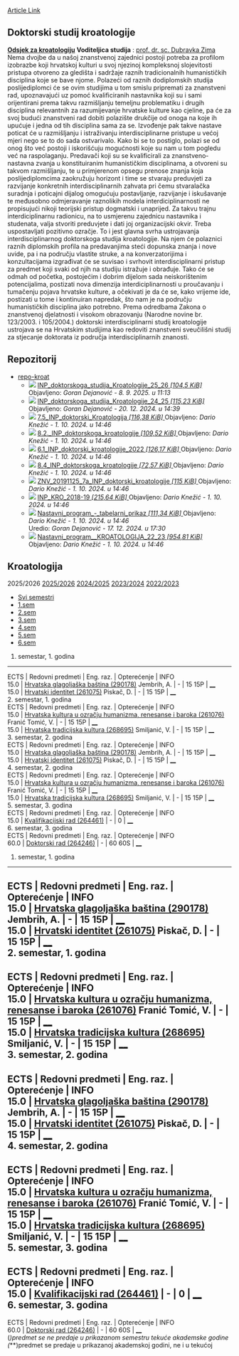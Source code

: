 [Article Link](https://www.fhs.hr/studiji/doktorski/kroatologija)

## Doktorski studij kroatologije
[**Odsjek za kroatologiju**](https://www.fhs.unizg.hr/kroatologija)
**Voditeljica studija** : [prof. dr. sc. Dubravka Zima](https://www.fhs.unizg.hr/djelatnik/dubravka.zima)
Nema dvojbe da u našoj znanstvenoj zajednici postoji potreba za profilom izobrazbe koji hrvatskoj kulturi u svoj njezinoj kompleksnoj slojevitosti pristupa otvoreno za gledišta i sadržaje raznih tradicionalnih humanističkih disciplina koje se bave njome. Polazeći od raznih dodiplomskih studija poslijediplomci će se ovim studijima u tom smislu pripremati za znanstveni rad, upoznavajući uz pomoć kvalificiranih nastavnika koji su i sami orijentirani prema takvu razmišljanju temeljnu problematiku i drugih disciplina relevantnih za razumijevanje hrvatske kulture kao cjeline, pa će za svoj budući znanstveni rad dobiti polazište drukčije od onoga na koje ih upućuje i jedna od tih disciplina sama za se. Izvođenje pak takve nastave poticat će u razmišljanju i istraživanju interdisciplinarne pristupe u većoj mjeri nego se to do sada ostvarivalo. Kako bi se to postiglo, polazi se od onog što već postoji i iskorišćuju mogućnosti koje su nam u tom pogledu već na raspolaganju. Predavači koji su se kvalificirali za znanstveno-nastavna zvanja u konstituiranim humanističkim disciplinama, a otvoreni su takvom razmišljanju, te u primjerenom opsegu prenose znanja koja poslijediplomcima zaokružuju horizont i time se stvaraju preduvjeti za razvijanje konkretnih interdisciplinarnih zahvata pri čemu stvaralačka suradnja i poticajni dijalog omogućuju postavljanje, razvijanje i iskušavanje te međusobno odmjeravanje raznolikih modela interdiciplinarnosti ne propisujući nikoji teorijski pristup dogmatski i unaprijed. Za takvu trajnu interdiciplinarnu radionicu, na to usmjerenu zajednicu nastavnika i studenata, valja stvoriti preduvjete i dati joj organizacijski okvir. Treba uspostavljati pozitivno ozračje. To i jest glavna svrha ustrojavanja interdisciplinarnog doktorskoga studija kroatologije. Na njem će polaznici raznih diplomskih profila na predavanjima steći dopunska znanja i nove uvide, pa i na području vlastite struke, a na konverzatorijima i konzultacijama izgrađivat će se suvisao i svrhovit interdisciplinarni pristup za predmet koji svaki od njih na studiju istražuje i obrađuje. Tako će se odmah od početka, postojećim i dobrim dijelom sada neiskorištenim potencijalima, postizati nova dimenzija interdiciplinarnosti u proučavanju i tumačenju pojava hrvatske kulture, a očekivati je da će se, kako vrijeme ide, postizati u tome i kontinuiran napredak, što nam je na području humanističkih disciplina jako potrebno. Prema odredbama Zakona o znanstvenoj djelatnosti i visokom obrazovanju (Narodne novine br. 123/2003. i 105/2004.) doktorski interdisciplinarni studij kroatologije ustrojava se na Hrvatskim studijima kao redoviti znanstveni sveučilišni studij za stjecanje doktorata iz područja interdisciplinarnih znanosti.
  

## Repozitorij
  * [ repo-kroat ](https://www.fhs.hr/studiji/doktorski/kroatologija)
    * ![](https://www.fhs.hr/_themes339/hrstud2024/default/icons_file/pdf32.png)
[ INP_doktorskoga_studija_Kroatologije_25_26 _[104,5 KiB]_ ](https://www.fhs.hr/_download/repository/10.2.%20INP_doktorski_Kroatologija.pdf)
Objavljeno: _Goran Dejanović -_ _8. 9. 2025. u 11:13_
    * ![](https://www.fhs.hr/_themes339/hrstud2024/default/icons_file/pdf32.png)
[ INP_doktorskoga_studija_Kroatologije_24_25 _[115,23 KiB]_ ](https://www.fhs.hr/_download/repository/7.2_INP_doktorskoga%20studija%20Kroatologije_24_25.pdf)
Objavljeno: _Goran Dejanović -_ _20. 12. 2024. u 14:39_
    * ![](https://www.fhs.hr/_themes339/hrstud2024/default/icons_file/pdf32.png)
[ 7.5_INP_doktorski_Kroatologija _[116,38 KiB]_ ](https://www.fhs.hr/_download/repository/repo-kroat/7.5_INP_doktorski_Kroatologija.pdf)
Objavljeno: _Dario Knežić -_ _1. 10. 2024. u 14:46_
    * ![](https://www.fhs.hr/_themes339/hrstud2024/default/icons_file/pdf32.png)
[ 8.2._INP_doktorskoga_kroatologije _[109,52 KiB]_ ](https://www.fhs.hr/_download/repository/repo-kroat/8.2._INP_doktorskoga_kroatologije.pdf)
Objavljeno: _Dario Knežić -_ _1. 10. 2024. u 14:46_
    * ![](https://www.fhs.hr/_themes339/hrstud2024/default/icons_file/pdf32.png)
[ 6.1_INP_doktorski_kroatologije_2022 _[126,17 KiB]_ ](https://www.fhs.hr/_download/repository/repo-kroat/6.1_INP_doktorski_kroatologije_2022.pdf)
Objavljeno: _Dario Knežić -_ _1. 10. 2024. u 14:46_
    * ![](https://www.fhs.hr/_themes339/hrstud2024/default/icons_file/pdf32.png)
[ 8.4_INP_doktorskoga_kroatologije _[72,57 KiB]_ ](https://www.fhs.hr/_download/repository/repo-kroat/8.4_INP_doktorskoga_kroatologije.pdf)
Objavljeno: _Dario Knežić -_ _1. 10. 2024. u 14:46_
    * ![](https://www.fhs.hr/_themes339/hrstud2024/default/icons_file/pdf32.png)
[ ZNV_20191125_7a_INP_doktorski_kroatologije _[115 KiB]_ ](https://www.fhs.hr/_download/repository/repo-kroat/ZNV_20191125_7a_INP_doktorski_kroatologije.pdf)
Objavljeno: _Dario Knežić -_ _1. 10. 2024. u 14:46_
    * ![](https://www.fhs.hr/_themes339/hrstud2024/default/icons_file/pdf32.png)
[ INP_KRO_2018-19 _[215,64 KiB]_ ](https://www.fhs.hr/_download/repository/repo-kroat/INP_KRO_2018-19.pdf)
Objavljeno: _Dario Knežić -_ _1. 10. 2024. u 14:46_
    * ![](https://www.fhs.hr/_themes339/hrstud2024/default/icons_file/pdf32.png)
[ Nastavni_program_-_tabelarni_prikaz _[111,34 KiB]_ ](https://www.fhs.hr/_download/repository/repo-kroat/Nastavni_program_-_tabelarni_prikaz.pdf)
Objavljeno: _Dario Knežić -_ _1. 10. 2024. u 14:46_   
Uredio: _Goran Dejanović -_ _17. 12. 2024. u 17:30_
    * ![](https://www.fhs.hr/_themes339/hrstud2024/default/icons_file/pdf32.png)
[ Nastavni_program__KROATOLOGIJA_22_23 _[954,81 KiB]_ ](https://www.fhs.hr/_download/repository/repo-kroat/Nastavni_program__KROATOLOGIJA_22_23.pdf)
Objavljeno: _Dario Knežić -_ _1. 10. 2024. u 14:46_


## Kroatologija
2025/2026 
[2025/2026](https://www.fhs.hr/studiji/doktorski/kroatologija?ak=2025#akgod) [2024/2025](https://www.fhs.hr/studiji/doktorski/kroatologija?ak=2024#akgod) [2023/2024](https://www.fhs.hr/studiji/doktorski/kroatologija?ak=2023#akgod) [2022/2023](https://www.fhs.hr/studiji/doktorski/kroatologija?ak=2022#akgod)
  * [Svi semestri](https://www.fhs.hr/studiji/doktorski/kroatologija#v1id-904762_389006_2_0 "Svi semestri")
  * [1.sem](https://www.fhs.hr/studiji/doktorski/kroatologija#v1id-904762_389006_2_1 "1.sem")
  * [2.sem](https://www.fhs.hr/studiji/doktorski/kroatologija#v1id-904762_389006_2_2 "2.sem")
  * [3.sem](https://www.fhs.hr/studiji/doktorski/kroatologija#v1id-904762_389006_2_3 "3.sem")
  * [4.sem](https://www.fhs.hr/studiji/doktorski/kroatologija#v1id-904762_389006_2_4 "4.sem")
  * [5.sem](https://www.fhs.hr/studiji/doktorski/kroatologija#v1id-904762_389006_2_5 "5.sem")
  * [6.sem](https://www.fhs.hr/studiji/doktorski/kroatologija#v1id-904762_389006_2_6 "6.sem")


1. semestar, 1. godina  
---  
ECTS |  Redovni predmeti  | Eng. raz. | Opterećenje | INFO  
15.0 |  [Hrvatska glagoljaška baština (290178)](https://www.fhs.hr/predmet/hgb) Jembrih, A. |  -  | 15 15P |  [__](javascript:show_window\('/.cms/predmet_info?_v1=ccD0-pgVEUBSp1VJ7X2MRwXjh3VP2C4IhRd2tmIxGZfl4GuWSl1lnOs0G9YTwbkNadi-JHqPkLhF_JO9Kx5ZMQ_KNz_ke89YL3AvdqcDguf4cFhWBxlpDHjOSzQnC2Pj1UDfk7ezc1xo6NC6eKX7VitJQYAZC5vCwbWfmBqy9HHdRpWgpANUx-4OoYXdlE28kfgaEw==&_v1flags=ArMS5vE_otnOthwqiQP9fWPj5DiFcAUFEQw9u_QJpEedZgrjlcLBFWBJXhkrJBBQGAgvnA9rQduxcvF0vKWgqq-taNeDNQzpqAjE4eFE7Ha7JvNzY_Thm7BM18dHMC4QPMzvjRC00AgFbkp4XumD9ltMEb5Hc5vb5McGXgYFIrPiiFOf&_lid=82933&_rand=0',%20''\))  
15.0 |  [Hrvatski identitet (261075)](https://www.fhs.hr/predmet/hrvide) Piskač, D. |  -  | 15 15P |  [__](javascript:show_window\('/.cms/predmet_info?_v1=HBZ2winqP9cCJcyeQ0Mlsq2J1poWIC1BYicLOdr_MMuP4-rwZkJDdLt5j9AJJbC2RLLGgdq0S8_j2X9quySciyI-9OjFl49vbTDRnrf3NeC6xM7b5csL8tOioHKxXfrF4-4JsFonwNxcPNzfCIfCd4Lm_4ECNy9mGvXa_bmQ3mHW_FmvTZv0jv-jzUcQvS0ZDaJTOg==&_v1flags=Hv80GCTOKp9ShPpSJKkyORy3F5iCheqaxosY1MDfnYWn2UbQSEHXpG593y-JByBeUtadjsTf0xS6OWutQkgfsnyCXQcLMygLAw48oWJVdyiUVMjYv-JF_RvIc7LhE-LnK-QybVSdUMG0zCZHNClaLumqPbRlTpsmPJWMJrmeIzAKIkAx&_lid=82933&_rand=0',%20''\))  
2. semestar, 1. godina  
ECTS |  Redovni predmeti  | Eng. raz. | Opterećenje | INFO  
15.0 |  [Hrvatska kultura u ozračju humanizma, renesanse i baroka (261076)](https://www.fhs.hr/predmet/hkuohrb) Franić Tomić, V. |  -  | 15 15P |  [__](javascript:show_window\('/.cms/predmet_info?_v1=fGElGUA5Lt5zQRJBr2v9JVA9ykKH_py9JVcsqWuQtj85bMTNHKMQL3krNdnja1GF0leqVjL62KBvlM8hHppXQHFZbqH9-wd8C_4MTgfGuvi_XkxlIxPxN7DJ4GhBk5IMTj4GCNC1Xp0U2BVDsNCwcevxLXQ_PuLI0dlljxVNVO2US6bsg8bRhg2Rprbe99zeFnus9w==&_v1flags=C6DenP6yCxw6c4PQuKgrnzs4-kaatYnAPLXHB843DZeNip1liK5nndvf9ZjHFcrTrLpSwdNq9se6cov2wtluOSFX87Ne8jJGE-g-ww02qyyuFRPBK4GllIf019nT3traZI-Sk69o4PLC1tmIiSue-TM1AixFD_qrWwc8JpoMpkjSL_mX&_lid=82933&_rand=0',%20''\))  
15.0 |  [Hrvatska tradicijska kultura (268695)](https://www.fhs.hr/predmet/htk) Smiljanić, V. |  -  | 15 15P |  [__](javascript:show_window\('/.cms/predmet_info?_v1=96Y7wfwaUcXh65JJZI-YLM2lUsINEJOa7mkY44PwJbrnbgB7MkKxC9F4BxmxiPf-xjGcygJ2CsXxrewDR5UcxyE-rH4nohvm6fbYAQ2m2Z9nktGW2sJzKFXL2YttSXeOtv-Yem7iqrABEy48iI8gaSgwAtLLsX39nUbjK7ckVXtsqsgH0fIRKQmQC3YidYwI_99qxQ==&_v1flags=4kEiJupTxDSkoVBUIsWTho-d1lVtpS8otCBGZNRiXLsF87-2WzI0Zd2VNKTx_52pAwbCMxR6xipt6NNLe369rLhrB8vvLcmNCOl8jhhufC2Mka3fzWeUtKDiV4GY65wAHtE4KPQb2dZWYy0KlC_sCDm8Vih-gAfSbQPdRd_TMI_35IZq&_lid=82933&_rand=0',%20''\))  
3. semestar, 2. godina  
ECTS |  Redovni predmeti  | Eng. raz. | Opterećenje | INFO  
15.0 |  [Hrvatska glagoljaška baština (290178)](https://www.fhs.hr/predmet/hgb) Jembrih, A. |  -  | 15 15P |  [__](javascript:show_window\('/.cms/predmet_info?_v1=OvWo7vGHxfXHB7bLmU6jmlYUgXjaAeSwaRGlKBkwo9ro6e3cZttyguR0jfKGDFZLE74JdjLgoUjH16nTp-QMiNjCWizlxz1UojpeivR1ASWh040qGPqUiAUTJlgg9K3aBxmJFNskFwv2SDIkCDVmW4Ru5i0sCCaKzR_9OmYTiidA_CHzr2VMAzZoeu1gMyySMt3JPA==&_v1flags=plFfIotBXrFlEwN4nDqv_Wlt0pTuNk-dOYbEAZvgNxN01P3U_erotn6tin-xhztijW0bjvvlsi0wEff-DkQ8CeuECBwHbFN8vCGQyMMrDNWL-TK91O9p7rBNDkQXPX9_eOzGqMpAMvtB6Na2IOdJT1GpAZQVmKFMU434OYiX__QhtUnq&_lid=82933&_rand=0',%20''\))  
15.0 |  [Hrvatski identitet (261075)](https://www.fhs.hr/predmet/hrvide) Piskač, D. |  -  | 15 15P |  [__](javascript:show_window\('/.cms/predmet_info?_v1=fsj-9eX1STSHpje9OiIL0cx8rLxKB7Z2mwbC4eNj1jX2lM6o5PnPrRafPEi9bKRkXe2dJMZvOBs8dZppM7KlJPcErtmpJ2UOYZddQ0WG7LpjJBp0Wbs0H_WaDk168dxgXNhBMo0RZhOgApVzLxyEYmIMDf_EzP4EMV957xYfdO7O3zIqmsr97jbCy_1LAq13lzIyOg==&_v1flags=tW5j7Gw_qaOo5SoXK4VqYgM1qKvxuqdpPgfsh7ljHHyg0lwqiyvFGoO02q-Q832wYtuUmnQUnS85CzuFQYYb2dLpR_t9pUqhDv10q_r8vPLamwgI58ObtuRSh4nBF3b5xV2FuY_3S_FiFr_TnEKo2pnTx1Qv6CpgCqKT1MKb7Now_84b&_lid=82933&_rand=0',%20''\))  
4. semestar, 2. godina  
ECTS |  Redovni predmeti  | Eng. raz. | Opterećenje | INFO  
15.0 |  [Hrvatska kultura u ozračju humanizma, renesanse i baroka (261076)](https://www.fhs.hr/predmet/hkuohrb) Franić Tomić, V. |  -  | 15 15P |  [__](javascript:show_window\('/.cms/predmet_info?_v1=2AWEd-n2iTeONR0xgbvszggUpg6LX0nDPTFakCb94D051q1FlNf-eLZvsHl60U6yIM10dm4aMgrgHUe4MQBSaOOcYxD7mkENfX7XbGE6AkK7VcgmCuHSx6Z-MwCXxLXht3C_AMU__aT1w9lGDxMfT7Ic8NPqvdQa7l8EO9QHwuXhsg2rlWv8twYTRmMDmEfijcxlig==&_v1flags=usEP1ro7EXFniPpsqh1vQh9LdRu5J6bTGNdQuC86uph8xJQucUz_OaBXWXy7raWPVkUFtziPRLUjV0seKDVo82ahhiieFqsNaSQRyYMI2EXcWDJ2qVCi0w2gT91KznNjSzJVixToIjAXyn3euJKqn5EuHwkZxPcH31C9Z77DSq7jTmv2&_lid=82933&_rand=0',%20''\))  
15.0 |  [Hrvatska tradicijska kultura (268695)](https://www.fhs.hr/predmet/htk) Smiljanić, V. |  -  | 15 15P |  [__](javascript:show_window\('/.cms/predmet_info?_v1=2SgtI8R_-2sL8vbANxnH6y_qy7EVYioM17eU06IWLXe5M6EwtDPD6CGVD8X-eT9OnBS1l8oDrAu11tqLnFHZWxBpJb8z-dgV1owLtQmMXkTTGGXGdqZkQfh820IcGf3bw5OIZp9e6xH4Ror6l2MnaiaTNFKokli03GiOvyanbu4to943ACYYDCvLwcI_Ap8QaLtarA==&_v1flags=_Nh4sVcAgw2qMsYPJ3QK19zJzt-V9iegW9Ta2KDsoqXMKS0wmY2mZm4Sv7gvjceGHpwLdc25PooqugQBWOD-uL5mMcfzenmQMpzzso2T4EGDz3BVn11yqGbJeZyzgT-P98I0vDtO3VbUD1Lb9lBnItfqZDOM8Ztv3jZf61Ap5gbrClBZ&_lid=82933&_rand=0',%20''\))  
5. semestar, 3. godina  
ECTS |  Redovni predmeti  | Eng. raz. | Opterećenje | INFO  
15.0 |  [Kvalifikacijski rad (264461)](https://www.fhs.hr/predmet/kvarad) |  -  | 0  |  [__](javascript:show_window\('/.cms/predmet_info?_v1=nX6XjlGJxAijaDRSoaBzmxlGgbW49VxKYJM_mrCVjeUb-TCDT4Gteu67_nwzb15mFP2VR6CW7QTV3qNqtdM8Fm2tJq5ijSXG9wtQm6MK7fjhrhQ3SD-gNBQVhcomylNhqAGOxrJtAVbCFK7rEzw9R_O1BdvZGisPuYlfFNtuDAs8aFvpD6-CsAEtiVNk5dzJ8se5cg==&_v1flags=Mk-lp2ALBPYN4lhgJhRhnxG9OH5-CyGYOha42NaLJd5CO7lS1j002-qkgxQX5S5esrw8zHxMBTDllO8RsLAgUAJYC_CGZEvpyywdUlCywd6nnW0XIlzffcFP-Sgk6T_9e_eJ8eiMGvspEf50jgOH6DSkMdkkCDKMHnLB5lwd91CqSYxG&_lid=82933&_rand=0',%20''\))  
6. semestar, 3. godina  
ECTS |  Redovni predmeti  | Eng. raz. | Opterećenje | INFO  
60.0 |  [Doktorski rad (264246)](https://www.fhs.hr/predmet/dokrad) |  -  | 60 60S |  [__](javascript:show_window\('/.cms/predmet_info?_v1=rj6EAmyEW6vmm9tcYYbrgeuTCg6niZCxiSr12nvsg0Yj8P7N92pH0UmCWqbvzv0ZBJsDfYyvhFmvADMuWsJymyc-fGN9LQzu7O2mV6w0moNdGUdApRHOihjSIOEVi3V305LpF9bW8ak1AUikaC5D-A_SqPemwMGZ1RXd_HSmB46kfs6yAyf7VB7Lw87D-41-ZVRDAQ==&_v1flags=V8KX_fPBgTbooi83ZGMoQEzc9SYnRJK2I0b-KyYNpOuk76A6vWheq1ZJbUhp9333IUIL5SkSmMbONOWnutsTtRwan62TT_CVZkLI_4kKY_begutdX_Im5BQ9TjjzSaEfYXzIx3gfvrgeEzfkswk4EC91q9atlD0ozsOMi6TH9G6ACJpT&_lid=82933&_rand=0',%20''\))  
1. semestar, 1. godina   
---  
ECTS |  Redovni predmeti  | Eng. raz. | Opterećenje | INFO  
15.0 |  [Hrvatska glagoljaška baština (290178)](https://www.fhs.hr/predmet/hgb) Jembrih, A. |  -  | 15 15P |  [__](javascript:show_window\('/.cms/predmet_info?_v1=SGLUUZgqBL556xz78y0UlFGRH1ufIQU8hjNJ7JqRZdQCe53PafVZ57_Qi8BGwsDvHcM1dpcMxsR3T9D4GWlfyLHpAJVWzwMGJr0Apmhr_4L561n8LSwaTFB2SUVL1_R6p9hZ1MGiztMdHURYcMaoRcJs-ps02lZIqsCi8VslT2oEgAlMpIQ07TRKMJmnYYp0EB9SFw==&_v1flags=8y7Hv2Z0nHLakd6alnzTOz-pSch6LgljUoE2kZGNkkQ3uQrxAg_P5PlYC-iNioPyPHvvWJFUZvdfQHNpjnVEASyvHHSFXu_HR7pTzIsfwjpZ-4jj4nvfY6RKEjnCNTKLASQaGARS6EZ1Ju28pGXPedr-gIKHtdzCbryfzFPUzxzAH92z&_lid=82933&_rand=0',%20''\))  
15.0 |  [Hrvatski identitet (261075)](https://www.fhs.hr/predmet/hrvide) Piskač, D. |  -  | 15 15P |  [__](javascript:show_window\('/.cms/predmet_info?_v1=7y_g1-rJEzpXP5G48lb3_u4GneRr3gKdJvv9kS3tU7V1ez3EP6CTENIwNr5vmMQw5aHV2gFE30zqJa_kgyILhkUNUn46y6OF1AZM0Vh7sX94WOR1zTUL7Tt_v5rIHIWfojLfLrSGLnPkRwh_GOz_UXI_1zyZ8QUHfgllmf4_zvdZc1bdnP9zM20FarDPkc3lveoGDA==&_v1flags=6TFYqOxk6lr8bqiNM9GXTHYMrc07cJQUrMuBR_g8kdNHuKpsSP05bBszsUPG2RFbSHhDwSNCxbCAR0zXxLnnFUk574DgKrn_ccQvAMoD-OV15rS9g7TJDj_2xWINDHWF8ZTWpjiRovyXbdeXNL1-8rrXOHtlQsGxXBef3S7-NDKxXmid&_lid=82933&_rand=0',%20''\))  
2. semestar, 1. godina   
---  
ECTS |  Redovni predmeti  | Eng. raz. | Opterećenje | INFO  
15.0 |  [Hrvatska kultura u ozračju humanizma, renesanse i baroka (261076)](https://www.fhs.hr/predmet/hkuohrb) Franić Tomić, V. |  -  | 15 15P |  [__](javascript:show_window\('/.cms/predmet_info?_v1=HJSu87JoIWkC8kX46eOozE6wWI6wdflmN5aWn-tzdojELMaT6xZLUF4_dWBJRZbNA9Vrwx991ZLXnSLWZrUky5vjtnYGlnoHFzGuHGMkbaKgfFJoZ3wGnskN1TmSIfEyYFu2Fbs3JvJoCyIyTR118dzCyu2uAwJZwpgg4u7iEdpSJ4Y8Jdex0cu2viMkYokqVxGEVA==&_v1flags=zoeSywd2Ij3rLHb_csvEQ6VjCD1eBY5yr7TjgXGcGQcaaGMlHZ725viSfFMxqPXC9LJVskyAyAtZtySSSpBWI3kcpi-5cmt-0iu-rAXcjpzUHyGjvaCfNMj6TUwcy6ulDXKFvF32yZ0xc6XWu2XnBreqey16pyZxn2EfbZPupSq91hIU&_lid=82933&_rand=0',%20''\))  
15.0 |  [Hrvatska tradicijska kultura (268695)](https://www.fhs.hr/predmet/htk) Smiljanić, V. |  -  | 15 15P |  [__](javascript:show_window\('/.cms/predmet_info?_v1=zR1FnLWA6ft4T_eLX93O2McOE-Zi7GNOHhwwo3zGo4yLWJiZKVURhG3QTjSkO9ONGcwepe7b5FaloVDu4ECdTfnZsnkRCRV0VbGALvc7gXk8fE6XHEiI88Aa-syT5WnDVC3N9wEaJ8kupD9qllC576LeiGs-nnbsH4ZbTn3__Ki0cTWPZZtpOSFXAfG3hNZLB0iFmQ==&_v1flags=Nn5SOl5WyKZ5MQda10B0Z3eziZfB2n3-YCgzdgj8Pi-77-7jwmctfX61rIV6o-4_ods1EpMVn-e82R321UkOrURo8NAq5pgAYuSBD18XDnMcRV3I27t11R2Hp_kARExZV0OALTgaKYcL3f2b_xqi18aJCWU7GelRJNDpNqoSu3iufdfx&_lid=82933&_rand=0',%20''\))  
3. semestar, 2. godina   
---  
ECTS |  Redovni predmeti  | Eng. raz. | Opterećenje | INFO  
15.0 |  [Hrvatska glagoljaška baština (290178)](https://www.fhs.hr/predmet/hgb) Jembrih, A. |  -  | 15 15P |  [__](javascript:show_window\('/.cms/predmet_info?_v1=043C0JwJxY9_s6NnI8qRigBVzloB6k0Au0taMIiJ0Gym3-lxGzcQittNXAx5K3AfyC7AOV4umavVu-UT1U_wTj0afuLLmKISUoUNGn5-gWOE6aQn8wj4o-3UQ6QY-j5MiZD-DaAd-CuXI76iCYe6wEY4IuvjVB-KYIC2kFJZUZbXFTdMYNjMVeRtJYXiBxoPlHFlBw==&_v1flags=52GnoZvTPJZCLaylHM-cSbqSwMpgzkCFS7dHLYelWbFT5sTbjwmvxg9DDPeTmDem87ARURBXTzojwPbs_yTFX8tfW71ZcPf-21AE1aSL1ZVtsoU8C8cZZZ_9PKxcpobNV0WBqaiP5V9-nZ62Dy7cCtPk2IAwDGV1LrNfzidnzKDTNycy&_lid=82933&_rand=0',%20''\))  
15.0 |  [Hrvatski identitet (261075)](https://www.fhs.hr/predmet/hrvide) Piskač, D. |  -  | 15 15P |  [__](javascript:show_window\('/.cms/predmet_info?_v1=C0oW7agLW4yNWfFgm7z25tyYGhtxcJXymX5RHJEQmgt0cRhUUWIXIVyFcvEpKnJIpFCXqbKnrOatVAb4EHdvMJoyVTqszZy7ytYtGLXnKUdHAhrfGxRUPWjyeUQOaVtb91xaDSXZk9eQE3kP0L_zdsfvyrUwpC25ijeYwzpGs4WBWitPHheFXCTMHZoFqG6WZ8Hf3g==&_v1flags=Oj30MtVX1vhsjzSdT2VtlvoNer_vWCE0dwq0Yaah0ayABKbm1rez78Gwn2v4LLKrF6vol_1-s8MBMVC0ldK0CZhhgQ4sXRVtRG-Yxwvt_jY0IxjTxwtlnXxDq_6vXzsy3w_4NGivhvP86ft866sd7-sdHAHZlaCAAtsfJ8HAUE7t20l3&_lid=82933&_rand=0',%20''\))  
4. semestar, 2. godina   
---  
ECTS |  Redovni predmeti  | Eng. raz. | Opterećenje | INFO  
15.0 |  [Hrvatska kultura u ozračju humanizma, renesanse i baroka (261076)](https://www.fhs.hr/predmet/hkuohrb) Franić Tomić, V. |  -  | 15 15P |  [__](javascript:show_window\('/.cms/predmet_info?_v1=d8ybaZRpkbrzO_-tkMBxq7_E-nQ0eOnIQsCNRYygZ3N8kLnV3wFqX_rn0cTxB756E0pX4aoOVwv2OF_mbGbW_b_TC3VXxBDL81CUjzVR5SIQ-cVEpHTvCdnZUpi85Z2flEeDSLdJvOJJ4gtSKaXyIdlTyH240EG0HzY5uKTpCmmBPX_DtOyYTizVTVgYEVg655OHOQ==&_v1flags=s9NMjh_-wa6PjwRfQKRiLiVJvGzQKRXA0C7N20fWP3NeuAUAr9d9wjIp2ZEA12pCIxaCcinuukboe2zaEKQbrXy4ZbUtH2c5T7N70Vuug2Jt-v3oqfqMNgcoQ-5vAqsDlR8zmeBpeQ0zWhHCBw1i1N4zZv68JbnvjMeBNfjLzDhkYI7_&_lid=82933&_rand=0',%20''\))  
15.0 |  [Hrvatska tradicijska kultura (268695)](https://www.fhs.hr/predmet/htk) Smiljanić, V. |  -  | 15 15P |  [__](javascript:show_window\('/.cms/predmet_info?_v1=uW_TBs7Yiw7P1wPX4rj8ANvJg8IPL3uSCkU4LXYqOkcZuGh6oJt4T2VPDFdz06tG8RFD2a1L2inNmHZyIwTPULUFZL7FbI1n3ZdS-Ch3aDZ-4zsZ8b0VgBNKRKacZ7s-EXwXmu80cWV2XsOGyIABebB-Gr0TEusMUw6of5hlyFOEmGBITbO2fvY_QJ5F20Ue3T5WPA==&_v1flags=8eyVmpQqzdsFdkYV4oHw2Qv9fbbUiQnqwGZQSEdKMekxojtIii0mNLcVSLzdOi7jZZuVaJAL1qmVFgBMRgtjocRFCkXSeChb2QWfiGWYnOue4OstFVW8Rnued8Shc8IsyfrHaKeBWMnDuNvbKWzkK3Rt44gv5u7dC-zuIdSydh7rnYGd&_lid=82933&_rand=0',%20''\))  
5. semestar, 3. godina   
---  
ECTS |  Redovni predmeti  | Eng. raz. | Opterećenje | INFO  
15.0 |  [Kvalifikacijski rad (264461)](https://www.fhs.hr/predmet/kvarad) |  -  | 0  |  [__](javascript:show_window\('/.cms/predmet_info?_v1=WDbjB5LnP2-ZgRLN8BQumncmZLswOYVoa2skWrqhfv2uuWeiL28B8QQcyVzekH24dSRJ4-sH1CFsWAuW57UCLpz0XGSQQk_f4vUC0-tZOUQHrcl8UISIa44MErQlvCIFSAZYPmJKqj5c5tw8uFWTgqvFGPww5IY9wMGGnpXu3ojaQKzoqLxzbS-8OAgn4P0SyYHlVQ==&_v1flags=x1ubj-aDeMfUPid-mbgF2Bs1Ibbsd50K2HKOMSXD3MQ-WpHfa_Hzs09yhQY1NCGXmF0_6TvScSHwwLd3L0VoQ_xkJgYAIF3aqixVaPsbO7U0y1Wm6OLix9QsWRflAie24hEWsfLI5pHsXFi-xuRweZ9qpF93GjeDWH9oC69lgAzsX5Ej&_lid=82933&_rand=0',%20''\))  
6. semestar, 3. godina   
---  
ECTS |  Redovni predmeti  | Eng. raz. | Opterećenje | INFO  
60.0 |  [Doktorski rad (264246)](https://www.fhs.hr/predmet/dokrad) |  -  | 60 60S |  [__](javascript:show_window\('/.cms/predmet_info?_v1=qPSPn4-w_XeLUx7U4_pwFoj55fh9Z3tfYCN20Ykx5fD3JJdQTEBgAxMWIMBSiVULrtBGEj_byStVjKwwhL9fkX0xhAOrwj6PtroYAXyvPI7c7s3a__Btp4N-tv6LKSCEWjcLm-d4iVbsriG--qFtWQRA2FGL8wlyKhCHIvPDnfuTmCWTEcL97XqVNxNVJii1NbUJ6w==&_v1flags=UCDI5oYJdJiUFhuRAbgTywz5MLZKcdg3wISkVh8708BAqVGcp8xEkNM01BT5P_xgPv6pVFn_sl5S40LfrD3k1-iU8iZzum__eKgdFX6JtbvBR3oeV9X8co1bjVhrNj8hIIp-0gjLIIoHHxIISYUfqZPCJMOZBo7DgKpnia-ZFwnx31d-&_lid=82933&_rand=0',%20''\))  
(*)predmet se ne predaje u prikazanom semestru tekuće akademske godine  
(***)predmet se predaje u prikazanoj akademskoj godini, ne i u tekućoj 
